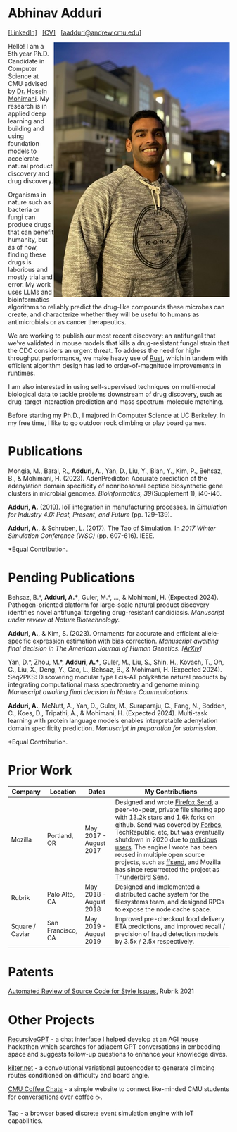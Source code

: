 # Abhinav Adduri
[\[LinkedIn\]](https://www.linkedin.com/in/abhinadduri/) &nbsp; [\[CV\]](https://raw.githubusercontent.com/abhinadduri/abhinadduri.github.io/main/assets/Abhinav_CV.pdf) &nbsp; [\[aadduri@andrew.cmu.edu\]](mailto:aadduri@andrew.cmu.edu) 

<img src="assets/images/abhinav-portrait.jpg" align="right" alt="Abhinav Adduri"/>

Hello! I am a 5th year Ph.D. Candidate in Computer Science at CMU advised by [Dr. Hosein Mohimani](http://mohimanilab.cbd.cmu.edu/). My research is in applied deep learning and building and using foundation models to accelerate natural product discovery and drug discovery.

Organisms in nature such as bacteria or fungi can produce drugs that can benefit humanity, but as of now, finding these drugs is laborious and mostly trial and error. My work uses LLMs and bioinformatics algorithms to reliably predict the drug-like compounds these microbes can create, and characterize whether they will be useful to humans as antimicrobials or as cancer therapeutics.

We are working to publish our most recent discovery: an antifungal that we've validated in mouse models that kills a drug-resistant 
fungal strain that the CDC considers an urgent threat. To address the need for high-throughput performance, we make heavy use of [Rust](https://www.rust-lang.org), which in tandem with efficient algorithm design has led to order-of-magnitude improvements in runtimes.

I am also interested in using self-supervised techniques on multi-modal biological data to tackle problems downstream of drug discovery, such as drug-target interaction prediction and mass spectrum-molecule matching.

Before starting my Ph.D., I majored in Computer Science at UC Berkeley. In my free time, I like to go outdoor rock climbing or play board games.

# Publications
Mongia, M., Baral, R., **Adduri, A.**, Yan, D., Liu, Y., Bian, Y., Kim, P., Behsaz, B., & Mohimani, H. (2023). AdenPredictor: Accurate prediction of the adenylation domain specificity of nonribosomal peptide biosynthetic gene clusters in microbial genomes. *Bioinformatics, 39*(Supplement 1), i40-i46.

**Adduri, A.** (2019). IoT integration in manufacturing processes. In *Simulation for Industry 4.0: Past, Present, and Future* (pp. 129-139).

**Adduri, A.**, & Schruben, L. (2017). The Tao of Simulation. In *2017 Winter Simulation Conference (WSC)* (pp. 607-616). IEEE.

*Equal Contribution.

# Pending Publications
Behsaz, B.\*, **Adduri, A.\***, Guler, M.\*, ..., & Mohimani, H. (Expected 2024). Pathogen-oriented platform for large-scale natural product discovery identifies novel antifungal targeting drug-resistant candidiasis. *Manuscript under review at Nature Biotechnology.*

**Adduri, A.**, & Kim, S. (2023). Ornaments for accurate and efficient allele-specific expression estimation with bias correction. *Manuscript awaiting final decision in The American Journal of Human Genetics. [[ArXiv](https://www.biorxiv.org/content/10.1101/2023.10.25.564046v1.full)]*

Yan, D.\*, Zhou, M.\*, **Adduri, A.\***, Guler, M., Liu, S., Shin, H., Kovach, T., Oh, G., Liu, X., Deng, Y., Cao, L., Behsaz, B., & Mohimani, H. (Expected 2024). Seq2PKS: Discovering modular type I cis-AT polyketide natural products by integrating computational mass spectrometry and genome mining. *Manuscript awaiting final decision in Nature Communications.*

**Adduri, A.**, McNutt, A., Yan, D., Guler, M., Suraparaju, C., Fang, N., Bodden, C., Koes, D., Tripathi, A., & Mohimani, H. (Expected 2024). Multi-task learning with protein language models enables interpretable adenylation domain specificity prediction. *Manuscript in preparation for submission.*

*Equal Contribution.

# Prior Work

|     Company      |       Location       |             Dates            |         My Contributions         |
|------------------|----------------------|------------------------------|-------------------------|
| Mozilla          | Portland, OR         |    May 2017 - August 2017    | Designed and wrote [Firefox Send](https://github.com/mozilla/send), a peer-to-peer, private file sharing app with 13.2k stars and 1.6k forks on github. Send was covered by [Forbes](https://www.forbes.com/sites/leemathews/2017/08/04/firefox-makers-new-app-makes-secure-file-sharing-a-breeze/?sh=65fd86b71d03), TechRepublic, etc, but was eventually shutdown in 2020 due to [malicious users](https://en.wikipedia.org/wiki/Firefox_Send). The engine I wrote has been reused in multiple open source projects, such as [ffsend](https://github.com/timvisee/ffsend), and Mozilla has since resurrected the project as [Thunderbird Send](https://addons.thunderbird.net/en-us/thunderbird/addon/filelink-provider-for-send/).       |
| Rubrik           | Palo Alto, CA        |    May 2018 - August 2018    | Designed and implemented a distributed cache system for the filesystems team, and designed RPCs to expose the node cache space.                                     |
| Square / Caviar  | San Francisco, CA    |    May 2019 - August 2019    | Improved pre-checkout food delivery ETA predictions, and improved recall / precision of fraud detection models by 3.5x / 2.5x respectively.                         |

# Patents

[Automated Review of Source Code for Style Issues](https://patents.justia.com/patent/11294792), Rubrik 2021

# Other Projects
[RecursiveGPT](https://github.com/james-julius/recursive-gpt) - a chat interface I helped develop at an [AGI house](https://agihouse.ai/) hackathon which searches for adjacent GPT conversations in embedding space and suggests follow-up questions to enhance your knowledge dives.

[kilter.net](https://github.com/mdayao/kilter.net) - a convolutional variational autoencoder to generate climbing routes conditioned on difficulty and board angle.

[CMU Coffee Chats](https://github.com/scs-phd-deans-committee/coffee-chats-website) - a simple website to connect like-minded CMU students for conversations over coffee ☕.

[Tao](https://github.com/abhinadduri/tao) - a browser based discrete event simulation engine with IoT capabilities.

